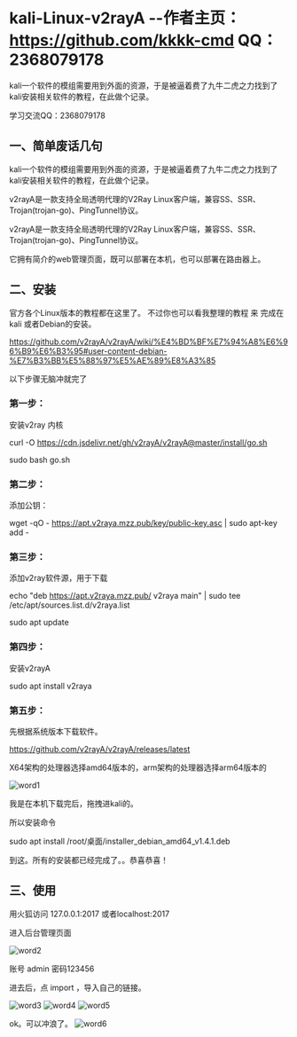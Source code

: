 # kali-Linux-v2rayA       --作者主页：https://github.com/kkkk-cmd QQ：2368079178
kali一个软件的模组需要用到外面的资源，于是被逼着费了九牛二虎之力找到了kali安装相关软件的教程，在此做个记录。

学习交流QQ：2368079178

## 一、简单废话几句

kali一个软件的模组需要用到外面的资源，于是被逼着费了九牛二虎之力找到了kali安装相关软件的教程，在此做个记录。

v2rayA是一款支持全局透明代理的V2Ray Linux客户端，兼容SS、SSR、Trojan(trojan-go)、PingTunnel协议。

v2rayA是一款支持全局透明代理的V2Ray Linux客户端，兼容SS、SSR、Trojan(trojan-go)、PingTunnel协议。   

它拥有简介的web管理页面，既可以部署在本机，也可以部署在路由器上。

## 二、安装

官方各个Linux版本的教程都在这里了。 不过你也可以看我整理的教程 来 完成在 kali 或者Debian的安装。

https://github.com/v2rayA/v2rayA/wiki/%E4%BD%BF%E7%94%A8%E6%96%B9%E6%B3%95#user-content-debian-%E7%B3%BB%E5%88%97%E5%AE%89%E8%A3%85
 
以下步骤无脑冲就完了 

### 第一步：

安装v2ray 内核

curl -O https://cdn.jsdelivr.net/gh/v2rayA/v2rayA@master/install/go.sh

sudo bash go.sh

### 第二步：

添加公钥：

wget -qO - https://apt.v2raya.mzz.pub/key/public-key.asc | sudo apt-key add -
 
### 第三步：

添加v2ray软件源，用于下载

echo "deb https://apt.v2raya.mzz.pub/ v2raya main" | sudo tee /etc/apt/sources.list.d/v2raya.list

sudo apt update

### 第四步：

安装v2rayA

sudo apt install v2raya

### 第五步：

先根据系统版本下载软件。

https://github.com/v2rayA/v2rayA/releases/latest

X64架构的处理器选择amd64版本的，arm架构的处理器选择arm64版本的

![word1](https://user-images.githubusercontent.com/67810976/127617497-d8658f9d-2ad9-4acb-a3f4-4f39aebf1734.jpg)
  
我是在本机下载完后，拖拽进kali的。

所以安装命令

sudo apt install /root/桌面/installer_debian_amd64_v1.4.1.deb 
 
到这。所有的安装都已经完成了。。恭喜恭喜！

## 三、使用

用火狐访问 127.0.0.1:2017  或者localhost:2017  

进入后台管理页面

![word2](https://user-images.githubusercontent.com/67810976/127617768-47d45dff-c604-487c-9c85-c57b2bd68fe5.png)

账号 admin  密码123456

进去后，点 import ，导入自己的链接。 

![word3](https://user-images.githubusercontent.com/67810976/127617812-e3a319c8-89ff-469f-bf7b-d69a7fea4ee8.png)
![word4](https://user-images.githubusercontent.com/67810976/127617814-fa27febc-c32b-4db0-b8b8-4d619334b194.png)
![word5](https://user-images.githubusercontent.com/67810976/127617817-4880fd64-b311-4b16-b493-932026b07726.png)
     
   
ok。可以冲浪了。 
![word6](https://user-images.githubusercontent.com/67810976/127617844-cd73e673-1505-4aca-bc60-d31abdd9fbe3.png)






